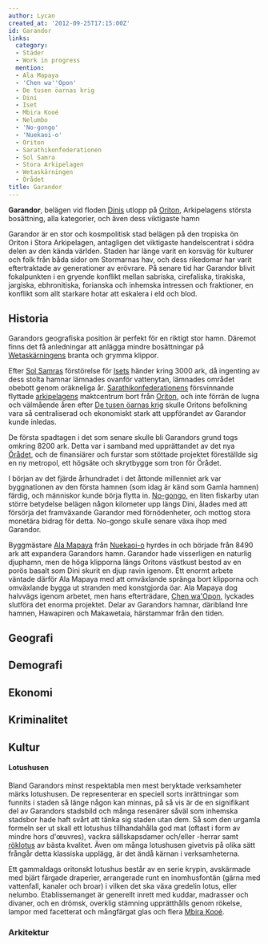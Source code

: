```yaml
---
author: Lycan
created_at: '2012-09-25T17:15:00Z'
id: Garandor
links:
  category:
  - Städer
  - Work in progress
  mention:
  - Ala Mapaya
  - 'Chen wa''Opon'
  - De tusen öarnas krig
  - Dini
  - Iset
  - Mbira Kooé
  - Nelumbo
  - 'No-gongo'
  - 'Nuekaoi-o'
  - Oriton
  - Sarathikonfederationen
  - Sol Samra
  - Stora Arkipelagen
  - Wetaskärningen
  - Örådet
title: Garandor
---
```


**Garandor**, belägen vid floden [Dinis] utlopp på [Oriton], Arkipelagens största bosättning, alla
kategorier, och även dess viktigaste hamn

Garandor är en stor och kosmpolitisk stad belägen på den tropiska ön Oriton i Stora Arkipelagen,
antagligen det viktigaste handelscentrat i södra delen av den kända världen. Staden har länge varit
en korsväg för kulturer och folk från båda sidor om Stormarnas hav, och dess rikedomar har varit
eftertraktade av generationer av erövrare. På senare tid har Garandor blivit fokalpunkten i en
gryende konflikt mellan sabriska, cirefaliska, tirakiska, jargiska, ebhronitiska, forianska och
inhemska intressen och fraktioner, en konflikt som allt starkare hotar att eskalera i eld och blod.

Historia
--------

Garandors geografiska position är perfekt för en riktigt stor hamn. Däremot finns det få anledningar
att anlägga mindre bosättningar på [Wetaskärningens] branta och grymma klippor.

Efter [Sol Samras] förstörelse för [Isets] händer kring 3000 ark, då ingenting av dess stolta hamnar
lämnades ovanför vattenytan, lämnades området obebott genom oräkneliga år. [Sarathikonfederationens]
försvinnande flyttade [arkipelagens] maktcentrum bort från [Oriton], och inte förrän de lugna och
välmående åren efter [De tusen öarnas krig] skulle Oritons befolkning vara så centraliserad och
ekonomiskt stark att uppförandet av Garandor kunde inledas.

De första spadtagen i det som senare skulle bli Garandors grund togs omkring 8200 ark. Detta var i
samband med upprättandet av det nya [Örådet], och de finansiärer och furstar som stöttade projektet
föreställde sig en ny metropol, ett högsäte och skrytbygge som tron för Örådet.

I början av det fjärde århundradet i det åttonde millenniet ark var byggnationen av den första
hamnen (som idag är känd som Gamla hamnen) färdig, och människor kunde börja flytta in. [No-gongo],
en liten fiskarby utan större betydelse belägen någon kilometer upp längs Dini, ålades med att
försörja det framväxande Garandor med förnödenheter, och mottog stora monetära bidrag för detta.
No-gongo skulle senare växa ihop med Garandor.

Byggmästare [Ala Mapaya] från [Nuekaoi-o] hyrdes in och började från 8490 ark att expandera
Garandors hamn. Garandor hade visserligen en naturlig djuphamn, men de höga klipporna längs Oritons
västkust bestod av en porös basalt som Dini skurit en djup ravin igenom. Ett enormt arbete väntade
därför Ala Mapaya med att omväxlande spränga bort klipporna och omväxlande bygga ut stranden med
konstgjorda öar. Ala Mapaya dog halvvägs igenom arbetet, men hans efterträdare, [Chen wa'Opon],
lyckades slutföra det enorma projektet. Delar av Garandors hamnar, däribland Inre hamnen, Hawapiren
och Makawetaia, härstammar från den tiden.

Geografi
--------

Demografi
---------

Ekonomi
-------

Kriminalitet
------------

Kultur
------

#### Lotushusen

Bland Garandors minst respektabla men mest beryktade verksamheter märks lotushusen. De representerar
en speciell sorts inrättningar som funnits i staden så länge någon kan minnas, på så vis är de en
signifikant del av Garandors stadsbild och många resenärer såväl som inhemska stadsbor hade haft
svårt att tänka sig staden utan dem. Så som den urgamla formeln ser ut skall ett lotushus
tillhandahålla god mat (oftast i form av mindre hors d'œuvres), vackra sällskapsdamer och/eller
-herrar samt [röklotus] av bästa kvalitet. Även om många lotushusen givetvis på olika sätt frångår
detta klassiska upplägg, är det ändå kärnan i verksamheterna.

Ett gammaldags oritonskt lotushus består av en serie krypin, avskärmade med bjärt färgade draperier,
arrangerade runt en inomhusfontän (gärna med vattenfall, kanaler och broar) i vilken det ska växa
gredelin lotus, eller nelumbo. Etablissemanget är generellt inrett med kuddar, madrasser och
divaner, och en drömsk, overklig stämning upprätthålls genom rökelse, lampor med facetterat och
mångfärgat glas och flera [Mbira Kooé].

### Arkitektur

  [Dinis]: Dini
  [Oriton]: Oriton
  [Wetaskärningens]: Wetaskärningen
  [Sol Samras]: Sol_Samra
  [Isets]: Iset
  [Sarathikonfederationens]: Sarathikonfederationen
  [arkipelagens]: Stora_Arkipelagen
  [De tusen öarnas krig]: De_tusen_öarnas_krig
  [Örådet]: Örådet
  [No-gongo]: No-gongo
  [Ala Mapaya]: Ala_Mapaya
  [Nuekaoi-o]: Nuekaoi-o
  [Chen wa'Opon]: Chen_waOpon
  [röklotus]: Nelumbo
  [Mbira Kooé]: Mbira_Kooé